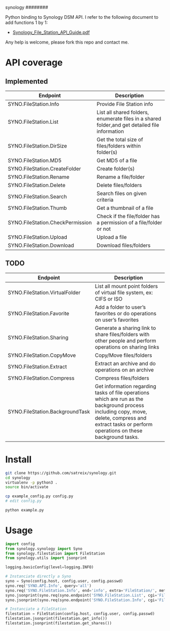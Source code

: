 synology
########

Python binding to Synology DSM API.
I refer to the following document to add functions 1 by 1:

- [Synology_File_Station_API_Guide.pdf](http://ukdl.synology.com/download/Document/DeveloperGuide/Synology_File_Station_API_Guide.pdf)

Any help is welcome, please fork this repo and contact me.

API coverage
============

Implemented
-----------

| Endpoint                         | Description                                                                                                                                                                                          |
|----------------------------------|------------------------------------------------------------------------------------------------------------------------------------------------------------------------------------------------------|
| SYNO.FileStation.Info            | Provide File Station info                                                                                                                                                                            |
| SYNO.FileStation.List            | List all shared folders, enumerate files in a shared folder,and get detailed file information                                                                                                        |
| SYNO.FileStation.DirSize         | Get the total size of files/folders within folder(s)                                                                                                                                                 |
| SYNO.FileStation.MD5             | Get MD5 of a file                                                                                                                                                                                    |
| SYNO.FileStation.CreateFolder    | Create folder(s)                                                                                                                                                                                     |
| SYNO.FileStation.Rename          | Rename a file/folder                                                                                                                                                                                 |
| SYNO.FileStation.Delete          | Delete files/folders                                                                                                                                                                                 |
| SYNO.FileStation.Search          | Search files on given criteria                                                                                                                                                                       |
| SYNO.FileStation.Thumb           | Get a thumbnail of a file                                                                                                                                                                            |
| SYNO.FileStation.CheckPermission | Check if the file/folder has a permission of a file/folder or not                                                                                                                                    |
| SYNO.FileStation.Upload          | Upload a file                                                                                                                                                                                        |
| SYNO.FileStation.Download        | Download files/folders                                                                                                                                                                               |

TODO
----

| Endpoint                         | Description                                                                                                                                                                                          |
|----------------------------------|------------------------------------------------------------------------------------------------------------------------------------------------------------------------------------------------------|
| SYNO.FileStation.VirtualFolder   | List all mount point folders of virtual file system, ex: CIFS or ISO                                                                                                                                 |
| SYNO.FileStation.Favorite        | Add a folder to user’s favorites or do operations on user’s favorites                                                                                                                                |
| SYNO.FileStation.Sharing         | Generate a sharing link to share files/folders with other people and perform operations on sharing links                                                                                             |
| SYNO.FileStation.CopyMove        | Copy/Move files/folders                                                                                                                                                                              |
| SYNO.FileStation.Extract         | Extract an archive and do operations on an archive                                                                                                                                                   |
| SYNO.FileStation.Compress        | Compress files/folders                                                                                                                                                                               |
| SYNO.FileStation.BackgroundTask  | Get information regarding tasks of file operations which are run as the background process including copy, move, delete, compress and extract tasks or perform operations on these background tasks. |

Install
=======

```bash
git clone https://github.com/satreix/synology.git
cd synology
virtualenv -p python3 .
source bin/activate

cp example_config.py config.py
# edit config.py

python example.py
```

Usage
=====

```python
import config
from synology.synology import Syno
from synology.filestation import FileStation
from synology.utils import jsonprint

logging.basicConfig(level=logging.INFO)

# Instanciate directly a Syno
syno = Syno(config.host, config.user, config.passwd)
syno.req('SYNO.API.Info', query='all')
syno.req('SYNO.FileStation.Info', end='info', extra='FileStation/', method='getinfo')
syno.jsonprint(syno.req(syno.endpoint('SYNO.FileStation.List', cgi='FileStation/file_share.cgi', method='list_share')))
syno.jsonprint(syno.req(syno.endpoint('SYNO.FileStation.Info', cgi='FileStation/info.cgi', method='getinfo')))

# Instanciate a FileStation
filestation = FileStation(config.host, config.user, config.passwd)
filestation.jsonprint(filestation.get_info())
filestation.jsonprint(filestation.get_shares())
```
